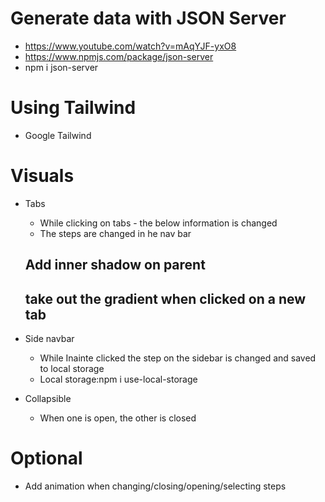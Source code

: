 # Generate data with JSON Server

- https://www.youtube.com/watch?v=mAqYJF-yxO8
- https://www.npmjs.com/package/json-server
- npm i json-server

# Using Tailwind

- Google Tailwind

# Visuals

- Tabs

  - While clicking on tabs - the below information is changed
  - The steps are changed in he nav bar

  ## Add inner shadow on parent

  ## take out the gradient when clicked on a new tab

- Side navbar

  - While Inainte clicked the step on the sidebar is changed and saved to local storage
  - Local storage:npm i use-local-storage

- Collapsible
  - When one is open, the other is closed

# Optional

- Add animation when changing/closing/opening/selecting steps
